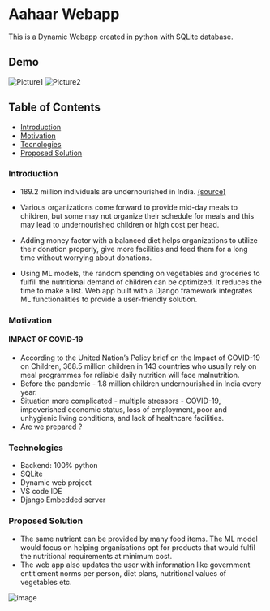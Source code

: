 
# Aahaar Webapp
This is a Dynamic Webapp created in python with SQLite database.

## Demo
![Picture1](https://user-images.githubusercontent.com/46528316/135710504-2057b2e2-4168-4889-bb0d-9a8074555198.png)
![Picture2](https://user-images.githubusercontent.com/46528316/135710510-459293cb-ea3a-41ff-b0f0-0b7d8f4dbe0e.png)


## Table of Contents
  * [Introduction](#general-info)
  * [Motivation](#motivation)
  * [Tecnologies](#technologies)
  * [Proposed Solution](#proposed-solution)

### Introduction
* 189.2 million individuals are undernourished in India. [(source)](https://www.indiafoodbanking.org/hunger#:~:text=189.2%20million%20people%20are%20undernourished%20in%20India.)

* Various organizations come forward to provide mid-day meals
to children, but some may not organize their schedule for meals
and this may lead to undernourished children or high cost per
head.

* Adding money factor with a balanced diet helps organizations to
utilize their donation properly, give more facilities and feed
them for a long time without worrying about donations.

* Using ML models, the random spending on vegetables and
groceries to fulfill the nutritional demand of children can be
optimized. It reduces the time to make a list. Web app built with
a Django framework integrates ML functionalities to provide a
user-friendly solution.

### Motivation
#### IMPACT OF COVID-19
* According to the United Nation’s Policy
brief on the Impact of COVID-19 on
Children, 368.5 million children in 143
countries who usually rely on meal
programmes for reliable daily nutrition
will face malnutrition.
* Before the pandemic - 1.8 million
children undernourished in India every
year.
* Situation more complicated - multiple stressors - COVID-19, impoverished economic status, loss
of employment, poor and unhygienic living conditions, and lack of healthcare facilities.
* Are we prepared ?



### Technologies 
  - Backend: 100% python
  - SQLite
  - Dynamic web project
  - VS code IDE
  - Django Embedded server

### Proposed Solution
* The same nutrient can be provided by
many food items. The ML model would
focus on helping organisations opt for
products that would fulfil the nutritional
requirements at minimum cost.
* The web app also updates the user with
information like government
entitlement norms per person, diet
plans, nutritional values of vegetables
etc.

![image](https://user-images.githubusercontent.com/46528316/135709746-00b7c475-f64f-4783-88e1-b17b0d92e5f9.png)


